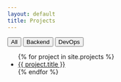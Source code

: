 ```yaml
---
layout: default
title: Projects
---
```


<div id="project-filters" class="mb-3">
  <button class="btn btn-secondary btn-sm me-2" data-filter="all">All</button>
  <button class="btn btn-secondary btn-sm me-2" data-filter="backend">Backend</button>
  <button class="btn btn-secondary btn-sm me-2" data-filter="devops">DevOps</button>
</div>
<ul id="project-list">
{% for project in site.projects %}
  <li data-tags="{{ project.tags | join:' ' }}"><a href="{{ project.url }}">{{ project.title }}</a></li>
{% endfor %}
</ul>

<script src="/assets/js/project-filter.js"></script>
